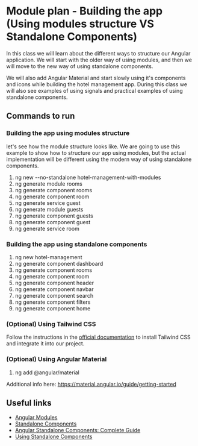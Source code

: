 # Module plan - Building the app (Using modules structure VS Standalone Components)

In this class we will learn about the different ways to structure our Angular application. We will start with the older way of using modules, and then we will move to the new way of using standalone components.

We will also add Angular Material and start slowly using it's components and icons while building the hotel management app. During this class we will also see examples of using signals and practical examples of using standalone components.

## Commands to run

### Building the app using modules structure

let's see how the module structure looks like. We are going to use this example to show how to structure our app using modules, but the actual implementation will be different using the modern way of using standalone components.

1. ng new --no-standalone hotel-management-with-modules
2. ng generate module rooms
3. ng generate component rooms
4. ng generate component room
5. ng generate service guest
6. ng generate module guests
7. ng generate component guests
8. ng generate component guest
9. ng generate service room

### Building the app using standalone components

1. ng new hotel-management
2. ng generate component dashboard
3. ng generate component rooms
4. ng generate component room
5. ng generate component header
6. ng generate component navbar
7. ng generate component search
8. ng generate component filters
9. ng generate component home

### (Optional) Using Tailwind CSS

Follow the instructions in the [official documentation](https://tailwindcss.com/docs/guides/angular) to install Tailwind CSS and integrate it into our project.

### (Optional) Using Angular Material

1. ng add @angular/material

Additional info here: https://material.angular.io/guide/getting-started

## Useful links

- [Angular Modules](https://v17.angular.io/guide/ngmodules)
- [Standalone Components](https://v17.angular.io/guide/standalone-components)
- [Angular Standalone Components: Complete Guide](https://blog.angular-university.io/angular-standalone-components/)
- [Using Standalone Components](https://angular.dev/guide/components/importing)
